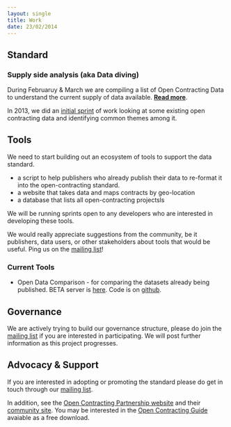 ```yaml
---
layout: single
title: Work
date: 23/02/2014
---
```

## Standard

### Supply side analysis (aka Data diving)
During Februaruy & March we are compiling a list of Open Contracting Data to understand
the current supply of data available. **[Read more](/pages/notes/datasets/)**. 

In 2013, we did an [initial sprint](/pages/notes/firstsprint.html) of work looking at some existing open contracting 
data and identifying common themes among it.

## Tools
We need to start building out an ecosystem of tools to support the data standard.

* a script to help publishers who already publish their data to re-format it into the open-contracting standard. 
* a website that takes data and maps contracts by geo-location
* a database that lists all open-contracting projectsls

We will be running sprints open to any developers who are interested in developing these
tools. 

We would really appreciate suggestions from the community, be it publishers, data users, or other stakeholders
about tools that would be useful. Ping us on the [mailing list](/pages/community.html)! 

### Current Tools

* Open Data Comparison - for comparing the datasets already being published.  BETA server is [here](http://ocds.stage.aptivate.org/opendatacomparison).  Code is on [github](http://github.com/open-contracting/opendatacomparison).

## Governance
We are actively trying to build our governance structure, please do join the [mailing list](/pages/community.html) if you
are interested in participating. We will post further information as this project progresses.

## Advocacy & Support
If you are interested in adopting or promoting the standard please do get in touch through 
our [mailing list](/pages/community.html).

In addition, see the [Open Contracting Partnership website](http://www.open-contracting.org/home-v1) and
their [community site](http://pro-act.org/). You may be interested in the [Open Contracting Guide](http://www.open-contracting.org/open_contracting_guide)
avaiable as a free download.
